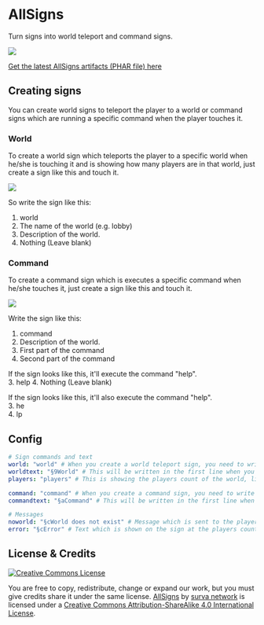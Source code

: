 # AllSigns
Turn signs into world teleport and command signs.

![](https://poggit.pmmp.io/ci.badge/survanetwork/AllSigns/AllSigns)

[Get the latest AllSigns artifacts (PHAR file) here](https://poggit.pmmp.io/ci/survanetwork/AllSigns/AllSigns)

## Creating signs
You can create world signs to teleport the player to a world or command signs which are running a specific command when the player touches it.

### World
To create a world sign which teleports the player to a specific world when he/she is touching it and is showing how many players are in that world, just create a sign like this and touch it.

![](http://i.imgur.com/UbEQBJE.png)

So write the sign like this:
1. world
2. The name of the world (e.g. lobby)
3. Description of the world.  
4. Nothing (Leave blank)

### Command
To create a command sign which is executes a specific command when he/she touches it, just create a sign like this and touch it.

![](http://i.imgur.com/1EqidAN.png)

Write the sign like this:
1. command
2. Description of the world.  
3. First part of the command
4. Second part of the command  

If the sign looks like this, it'll execute the command "help".  
3. help 
4. Nothing (Leave blank)

If the sign looks like this, it'll also execute the command "help".  
3. he  
4. lp  

## Config

```yaml
# Sign commands and text
world: "world" # When you create a world teleport sign, you need to write that in the first line
worldtext: "§9World" # This will be written in the first line when you created the sign
players: "players" # This is showing the players count of the world, like 7 players

command: "command" # When you create a command sign, you need to write that in the first line
commandtext: "§aCommand" # This will be written in the first line when you created the sign

# Messages
noworld: "§cWorld does not exist" # Message which is sent to the player when a world does not exist
error: "§cError" # Text which is shown on the sign at the players count when the world does not exist
```

## License & Credits
[![Creative Commons License](https://i.creativecommons.org/l/by-sa/4.0/88x31.png)](http://creativecommons.org/licenses/by-sa/4.0/)

You are free to copy, redistribute, change or expand our work, but you must give credits share it under the same license.
[AllSigns](https://github.com/survanetwork/AllSigns) by [surva network](https://github.com/survanetwork) is licensed under a [Creative Commons Attribution-ShareAlike 4.0 International License](http://creativecommons.org/licenses/by-sa/4.0/).
